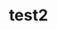 ---
layout: rip-layout
bg-url: /img/background-project13.png
permalink: /research/tr
title: test2
keywords: Urban poverty, slums, livelihoods, mobility, shelter, social mobility, living wages
heading: SMART AS THE NEW LOCAL
intro: SMART AS THE NEW LOCAL.
description: <p class="simple-content">ycity. It focuses primarily on the linkages between shelter, mobility, and livelihoods in urban slums. In addition to documentation of infrastructural facilities being afforded to the slums, it also examines the current status and aspirational requirements of the slum residents. The study will assess the policy and the social implications of this analysis on our understanding of urban poverty and the evolution of slums.<p/>

img1: /img/tr.png

ide: tr
categories: rip
tag: game
---